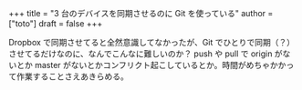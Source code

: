 +++
title = "3 台のデバイスを同期させるのに Git を使っている"
author = ["toto"]
draft = false
+++

Dropbox で同期させてると全然意識してなかったが、Git でひとりで同期（？）させてるだけなのに、なんでこんなに難しいのか？
push や pull で origin がないとか master がないとかコンフリクト起こしているとか。時間がめちゃかかって作業することさえあきらめる。
